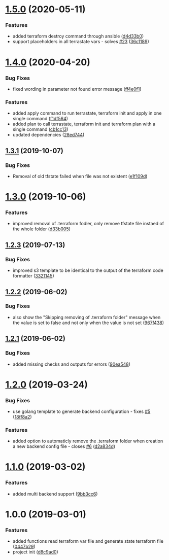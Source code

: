 # [1.5.0](https://github.com/janritter/terrastate/compare/1.4.0...1.5.0) (2020-05-11)


### Features

* added terraform destroy command through ansible ([d4d33b0](https://github.com/janritter/terrastate/commit/d4d33b0cf0c4e0b7c185cc74068b66f899fc5ec9))
* support placeholders in all terrastate vars - solves [#23](https://github.com/janritter/terrastate/issues/23) ([36c1189](https://github.com/janritter/terrastate/commit/36c1189e84245328805a5ac08aa731c80fa66cce))

# [1.4.0](https://github.com/janritter/terrastate/compare/1.3.1...1.4.0) (2020-04-20)


### Bug Fixes

* fixed wording in parameter not found error message ([ff4e0f1](https://github.com/janritter/terrastate/commit/ff4e0f14b8279010e4e2f56bd3edf0f71ea1ccc4))


### Features

* added apply command to run terrastate, terraform init and apply in one single command ([f1df564](https://github.com/janritter/terrastate/commit/f1df5643a6bafa795d0b7ed526691f599740a198))
* added plan to call terrastate, terraform init and terraform plan with a single command ([cb1cc13](https://github.com/janritter/terrastate/commit/cb1cc13e0e6262b69c2ebf1d9f248260faff96e9))
* updated dependencies ([28ed744](https://github.com/janritter/terrastate/commit/28ed744172cd76789cb07d46cf9c02aec6a50e3f))

## [1.3.1](https://github.com/janritter/terrastate/compare/1.3.0...1.3.1) (2019-10-07)


### Bug Fixes

* Removal of old tfstate failed when file was not existent ([e1f109d](https://github.com/janritter/terrastate/commit/e1f109d))

# [1.3.0](https://github.com/janritter/terrastate/compare/1.2.3...1.3.0) (2019-10-06)


### Features

* improved removal of .terraform fodler, only remove tfstate file instaed of the whole folder ([d33b005](https://github.com/janritter/terrastate/commit/d33b005))

## [1.2.3](https://github.com/janritter/terrastate/compare/1.2.2...1.2.3) (2019-07-13)


### Bug Fixes

* improved s3 template to be identical to the output of the terraform code formatter ([3321145](https://github.com/janritter/terrastate/commit/3321145))

## [1.2.2](https://github.com/janritter/terrastate/compare/1.2.1...1.2.2) (2019-06-02)


### Bug Fixes

* also show the "Skipping removing of .terraform folder" message when the value is set to false and not only when the value is not set ([967f438](https://github.com/janritter/terrastate/commit/967f438))

## [1.2.1](https://github.com/janritter/terrastate/compare/1.2.0...1.2.1) (2019-06-02)


### Bug Fixes

* added missing checks and outputs for errors ([90ea548](https://github.com/janritter/terrastate/commit/90ea548))

# [1.2.0](https://github.com/janritter/terrastate/compare/1.1.0...1.2.0) (2019-03-24)


### Bug Fixes

* use golang template to generate backend configuration - fixes [#5](https://github.com/janritter/terrastate/issues/5) ([18ff8a2](https://github.com/janritter/terrastate/commit/18ff8a2))


### Features

* added option to automaticly remove the .terraform folder when creation a new backend config file - closes [#6](https://github.com/janritter/terrastate/issues/6) ([d2a834d](https://github.com/janritter/terrastate/commit/d2a834d))

# [1.1.0](https://github.com/janritter/terrastate/compare/1.0.0...1.1.0) (2019-03-02)


### Features

* added multi backend support ([9bb3cc6](https://github.com/janritter/terrastate/commit/9bb3cc6))

# 1.0.0 (2019-03-01)


### Features

* added functions read terraform var file and generate state terraform file ([0447b29](https://github.com/janritter/terrastate/commit/0447b29))
* project init ([d8c9ad0](https://github.com/janritter/terrastate/commit/d8c9ad0))
